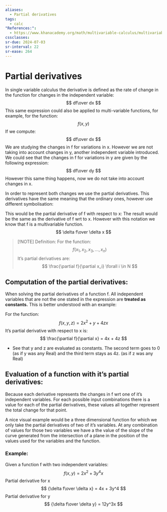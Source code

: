 ```yaml
---
aliases:
  - Partial derivatives
tags:
  - calc
"References:":
  - https://www.khanacademy.org/math/multivariable-calculus/multivariable-derivatives/partial-derivative-and-gradient-articles/a/introduction-to-partial-derivatives
cssclasses: 
sr-due: 2024-07-03
sr-interval: 22
sr-ease: 264
---
```

# Partial derivatives
In single variable calculus the derivative is defined as the rate of change in the function for changes in the independent variable: 
$$
df\over dx
$$
This same expression could also be applied to multi-variable functions, for example, for the function: 
$$
f(x,y)
$$
If we compute: 
$$
df\over dx
$$
We are studying the changes in f for variations in x. However we are not taking into account changes in y, another independent variable introduced. We could see that the changes in f for variations in y are given by the following expression: 
$$
df\over dy
$$
However this same thing happens, now we do not take into account changes in x.

In order to represent both changes we use the partial derivatives.
This derivatives have the same meaning that the ordinary ones, however use different symbolisation:

This would be the partial derivative of f with respect to x: The result would be the same as the derivative of f wrt to x. However with this notation we know that f is a multivariable function.
$$
\delta f\over \delta x
$$

> [!NOTE] Definition:
> For the function: 
> $$
> f(x_1,x_2,x_3,...,x_n)
> $$
> It’s partial derivatives are: 
> $$
> \frac{\partial f}{\partial x_i} \forall i \in N
> $$
> 

## Computation of the partial derivatives: 

When solving the partial derivatives of a function f. All independent variables that are not the one stated in the expression are **treated as constants.** This is better understood with an example: 

For the function: 
$$
f(x,y,z) = 2x^2 + y + 4zx
$$
It’s partial derivative with respect to x is:
$$
\frac{\partial f}{\partial x} = 4x + 4z
$$
+ See that y and z are evaluated as constants. The second term goes to 0 (as if y was any Real) and the third term stays as 4z. (as if z was any Real)

## Evaluation of a function with it’s partial derivatives: 

Because each derivative represents the changes in f wrt one of it’s independent variables. For each possible input combinations there is a value for each of the partial derivatives, these values all together represent the total change for that point.

A nice visual example would be  a three dimensional function for which we only take the partial derivatives of two of it’s variables. 
At any combination of values for those two variables we have a the value of the slope of the curve generated from the intersection of a plane in the position of the values used for the variables and the function. 


### Example: 
Given a function f with two independent variables:
$$
f(x,y) = 2x^2 + 3y^4x 
$$
Partial derivative for x
$$
{\delta f\over \delta x} = 4x + 3y^4 
$$
Partial derivative for y
$$
{\delta f\over \delta y} = 12y^3x
$$